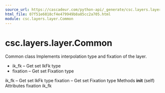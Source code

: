 ```yaml
---
source_url: https://cascadeur.com/python-api/_generate/csc.layers.layer.Common.html
html_file: 07f51e6818cf4e479949b8a85cc2a705.html
module: csc.layers.layer.Common
---
```


# csc.layers.layer.Common 

Common class Implements interpolation type and fixation of the layer.
- ik_fk – Get set IkFk type
- fixation – Get set Fixation type

ik_fk – Get set IkFk type fixation – Get set Fixation type Methods __init__ (self) Attributes fixation ik_fk